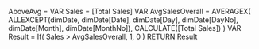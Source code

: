 AboveAvg =
VAR Sales = [Total Sales]
VAR AvgSalesOverall =
AVERAGEX(
  ALLEXCEPT(dimDate, dimDate[Date], dimDate[Day], dimDate[DayNo], dimDate[Month], dimDate[MonthNo]),
  CALCULATE([Total Sales])
)
VAR Result =
If(
  Sales > AvgSalesOverall,
  1,
  0
)
RETURN
Result
